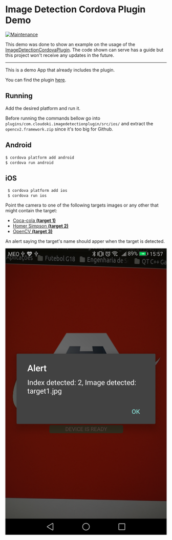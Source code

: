 # Image Detection Cordova Plugin Demo

[![Maintenance](https://img.shields.io/maintenance/no/2017.svg?style=for-the-badge)](https://github.com/a31859/ImageDetectionDemoApp#image-detection-cordova-plugin-demo)

This demo was done to show an example on the usage of the [ImageDetectionCordovaPlugin](https://github.com/Cloudoki/ImageDetectionCordovaPlugin). The code shown can serve has a guide but this project won't receive any updates in the future.

----

This is a demo App that already includes the plugin.

You can find the plugin [here](https://github.com/Cloudoki/ImageDetectionCordovaPlugin).

## Running

Add the desired platform and run it.

Before running the commands bellow go into `plugins/com.cloudoki.imagedetectionplugin/src/ios/` and extract the `opencv2.framework.zip` since it's too big for Github.

## Android

```
$ cordova platform add android
$ cordova run android
```

## iOS

```
 $ cordova platform add ios
 $ cordova run ios
```

Point the camera to one of the following targets images or any other that might contain the target:

- [Coca-cola **(target 1)**](https://pbs.twimg.com/profile_images/770467680012890112/kSz1jtnn.jpg)
- [Homer Simpson **(target 2)**](http://cdn2.thr.com/sites/default/files/2016/02/simp2006_homerarmscrossed_f_hires2_-_h_2016.jpg)
- [OpenCV **(target 3)**](http://www.pyimagesearch.com/wp-content/uploads/2015/01/url_to_image_opencv.jpg)

An alert saying the target's name should apper when the target is detected.

![screenshot](./screenshot.png)
